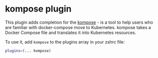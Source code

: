 # kompose plugin

This plugin adds completion for the [kompose](http://kompose.io/) - is a tool to help users who are familiar with docker-compose move to Kubernetes. kompose takes a Docker Compose file and translates it into Kubernetes resources.

To use it, add `kompose` to the plugins array in your zshrc file:

```zsh
plugins=(... kompose)
```
